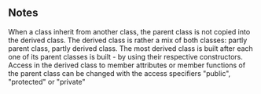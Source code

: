 ## Notes
When a class inherit from another class, the parent class is not copied into the derived class. 
The derived class is rather a mix of both classes: partly parent class, partly derived class.
The most derived class is built after each one of its parent classes is built - by using their respective constructors.
Access in the derived class to member attributes or member functions of the parent class can be changed with the access specifiers "public", "protected" or "private"
